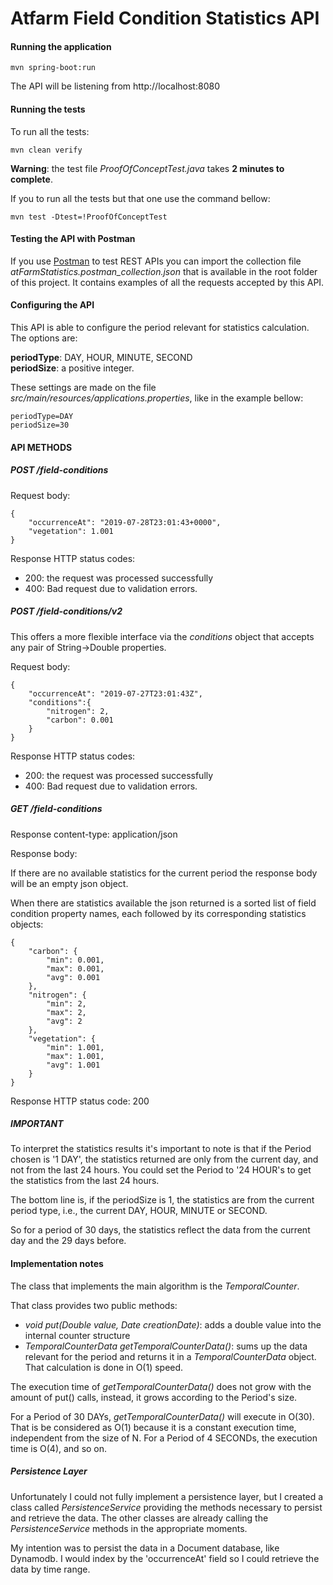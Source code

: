 # Atfarm Field Condition Statistics API

#### Running the application

    mvn spring-boot:run

The API will be listening from http://localhost:8080

#### Running the tests

To run all the tests:

    mvn clean verify

**Warning**: the test file *ProofOfConceptTest.java* takes **2 minutes to complete**.  
 
If you to run all the tests but that one use the command bellow:

    mvn test -Dtest=!ProofOfConceptTest
    
#### Testing the API with Postman
    
If you use [Postman](https://www.getpostman.com/) to test REST APIs you can import the collection file
*atFarmStatistics.postman_collection.json* that is available in the root folder of this project. 
It contains examples of all the requests accepted by this API.

#### Configuring the API

This API is able to configure the period relevant for statistics calculation. The options are:

**periodType**: DAY, HOUR, MINUTE, SECOND  
**periodSize**: a positive integer.  

These settings are made on the file *src/main/resources/applications.properties*, like in the example bellow:

    periodType=DAY
    periodSize=30
    
#### API METHODS

##### POST /field-conditions

Request body:

	{
		"occurrenceAt": "2019-07-28T23:01:43+0000",
		"vegetation": 1.001
	}
	
Response HTTP status codes:

- 200: the request was processed successfully
- 400: Bad request due to validation errors.

##### POST /field-conditions/v2

This offers a more flexible interface via the *conditions* object that accepts any pair of String->Double properties.

Request body:

	{
		"occurrenceAt": "2019-07-27T23:01:43Z",
		"conditions":{
			"nitrogen": 2,
			"carbon": 0.001
		}
	}

Response HTTP status codes:

- 200: the request was processed successfully
- 400: Bad request due to validation errors.	


##### GET /field-conditions

Response content-type: application/json

Response body:

If there are no available statistics for the current period the response body will be an empty json object.

When there are statistics available the json returned is a sorted list of field condition property names, each followed by its corresponding statistics objects:

	{
	    "carbon": {
	        "min": 0.001,
	        "max": 0.001,
	        "avg": 0.001
	    },
	    "nitrogen": {
	        "min": 2,
	        "max": 2,
	        "avg": 2
	    },
	    "vegetation": {
	        "min": 1.001,
	        "max": 1.001,
	        "avg": 1.001
	    }
	}

Response HTTP status code: 200

##### IMPORTANT

To interpret the statistics results it's important to note is that if the Period chosen is '1 DAY', the statistics returned are only from the current day, and not from the last 24 hours. You could set the Period to '24 HOUR's to get the statistics from the last 24 hours.

The bottom line is, if the periodSize is 1, the statistics are from the current period type, i.e., the current DAY, HOUR, MINUTE or SECOND.

So for a period of 30 days, the statistics reflect the data from the current day and the 29 days before.

#### Implementation notes

The class that implements the main algorithm is the *TemporalCounter*. 

That class provides two public methods:  

- *void put(Double value, Date creationDate)*: adds a double value into the internal counter structure
- *TemporalCounterData getTemporalCounterData()*: sums up the data relevant for the period and returns it in a *TemporalCounterData* object.
That calculation is done in O(1) speed.

The execution time of *getTemporalCounterData()* does not grow with the amount of put() calls, instead, it grows according to the Period's size.

For a Period of 30 DAYs, *getTemporalCounterData()* will execute in O(30). That is be considered as O(1) because it is a constant execution time, independent from the size of N. For a Period of 4 SECONDs, the execution time is O(4), and so on.

 
##### Persistence Layer

Unfortunately I could not fully implement a persistence layer, but I created a class called *PersistenceService* providing the methods necessary to persist and retrieve the data. The other classes are already calling the *PersistenceService* methods in the appropriate moments.

My intention was to persist the data in a Document database, like Dynamodb. I would index by the 'occurrenceAt' field so I could retrieve the data by time range.

